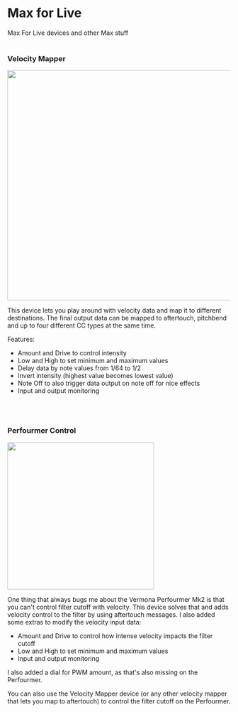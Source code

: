 # Max for Live
Max For Live devices and other Max stuff
<br>
<br>

### Velocity Mapper

<img src="https://raw.githubusercontent.com/cvolm/max/master/Images/velocity-mapper.png" width="518">

This device lets you play around with velocity data and map it to different destinations. The final output data can be mapped to aftertouch, pitchbend and up to four different CC types at the same time.

Features:
* Amount and Drive to control intensity
* Low and High to set minimum and maximum values
* Delay data by note values from 1/64 to 1/2
* Invert intensity (highest value becomes lowest value)
* Note Off to also trigger data output on note off for nice effects
* Input and output monitoring
<br>
<br>

### Perfourmer Control

<img src="https://github.com/cvolm/max/blob/master/Images/perfourmer-control.png" width="331">

One thing that always bugs me about the Vermona Perfourmer Mk2 is that you can't control filter cutoff with velocity. This device solves that and adds velocity control to the filter by using aftertouch messages. I also added some extras to modify the velocity input data:
* Amount and Drive to control how intense velocity impacts the filter cutoff
* Low and High to set minimum and maximum values
* Input and output monitoring

I also added a dial for PWM amount, as that's also missing on the Perfourmer.

You can also use the Velocity Mapper device (or any other velocity mapper that lets you map to aftertouch) to control the filter cutoff on the Perfourmer.
